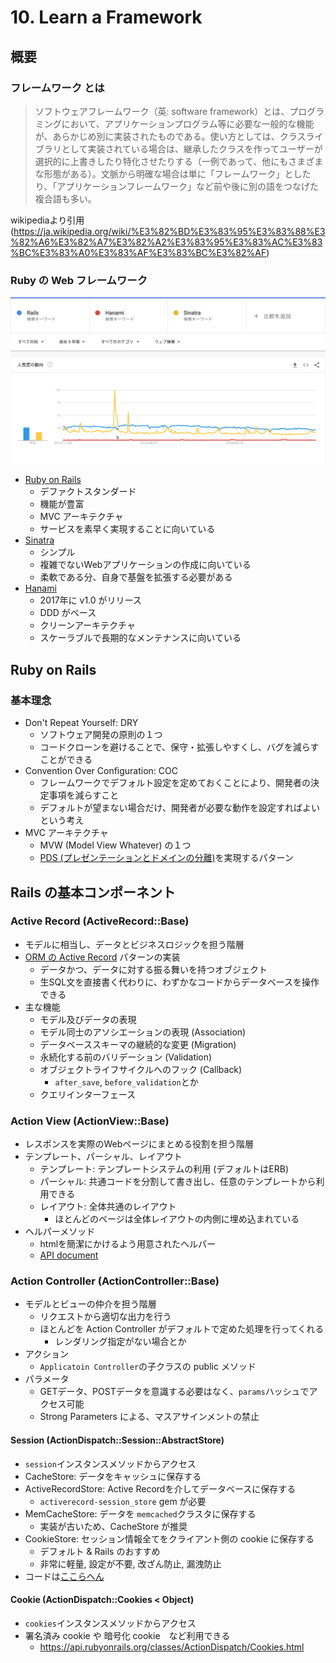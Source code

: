 # 10. Learn a Framework

## 概要

### フレームワーク とは

> ソフトウェアフレームワーク（英: software framework）とは、プログラミングにおいて、アプリケーションプログラム等に必要な一般的な機能が、あらかじめ別に実装されたものである。使い方としては、クラスライブラリとして実装されている場合は、継承したクラスを作ってユーザーが選択的に上書きしたり特化させたりする（一例であって、他にもさまざまな形態がある）。文脈から明確な場合は単に「フレームワーク」としたり、「アプリケーションフレームワーク」など前や後に別の語をつなげた複合語も多い。

wikipediaより引用 (https://ja.wikipedia.org/wiki/%E3%82%BD%E3%83%95%E3%83%88%E3%82%A6%E3%82%A7%E3%82%A2%E3%83%95%E3%83%AC%E3%83%BC%E3%83%A0%E3%83%AF%E3%83%BC%E3%82%AF)

### Ruby の Web フレームワーク

![google trends(rails, hanami, sinatra)](/backend-roadmap/images/google-trends.png)

- [Ruby on Rails](https://rubyonrails.org/)
  - デファクトスタンダード
  - 機能が豊富
  - MVC アーキテクチャ
  - サービスを素早く実現することに向いている
- [Sinatra](http://sinatrarb.com/intro-ja.html)
  - シンプル
  - 複雑でないWebアプリケーションの作成に向いている
  - 柔軟である分、自身で基盤を拡張する必要がある
- [Hanami](https://guides.hanamirb.org/)
  - 2017年に v1.0 がリリース
  - DDD がベース
  - クリーンアーキテクチャ
  - スケーラブルで長期的なメンテナンスに向いている

## Ruby on Rails

### 基本理念

- Don't Repeat Yourself: DRY
  - ソフトウェア開発の原則の１つ
  - コードクローンを避けることで、保守・拡張しやすくし、バグを減らすことができる
- Convention Over Configuration: COC
  - フレームワークでデフォルト設定を定めておくことにより、開発者の決定事項を減らすこと
  - デフォルトが望まない場合だけ、開発者が必要な動作を設定すればよいという考え
- MVC アーキテクチャ
  - MVW (Model View Whatever) の１つ
  - [PDS (プレゼンテーションとドメインの分離)](http://bliki-ja.github.io/PresentationDomainSeparation/)を実現するパターン

## Rails の基本コンポーネント

### Active Record (ActiveRecord::Base)

- モデルに相当し、データとビジネスロジックを担う階層
- [ORM の Active Record](https://www.techscore.com/tech/Ruby/Rails/other/designpattern/1/) パターンの実装
  - データかつ、データに対する振る舞いを持つオブジェクト
  - 生SQL文を直接書く代わりに、わずかなコードからデータベースを操作できる
- 主な機能
  - モデル及びデータの表現
  - モデル同士のアソシエーションの表現 (Association)
  - データベーススキーマの継続的な変更 (Migration)
  - 永続化する前のバリデーション (Validation)
  - オブジェクトライフサイクルへのフック (Callback)
    - `after_save`, `before_validation`とか
  - クエリインターフェース

### Action View (ActionView::Base)

- レスポンスを実際のWebページにまとめる役割を担う階層
- テンプレート、パーシャル、レイアウト
  - テンプレート: テンプレートシステムの利用 (デフォルトはERB)
  - パーシャル: 共通コードを分割して書き出し、任意のテンプレートから利用できる
  - レイアウト: 全体共通のレイアウト
    - ほとんどのページは全体レイアウトの内側に埋め込まれている
- ヘルパーメソッド
  - htmlを簡潔にかけるよう用意されたヘルパー
  - [API document](https://api.rubyonrails.org/classes/ActionView/Helpers.html)

### Action Controller (ActionController::Base)

- モデルとビューの仲介を担う階層
  - リクエストから適切な出力を行う
  - ほとんどを Action Controller がデフォルトで定めた処理を行ってくれる
    - レンダリング指定がない場合とか
- アクション
  - `Applicatoin Controller`の子クラスの public メソッド
- パラメータ
  - GETデータ、POSTデータを意識する必要はなく、`params`ハッシュでアクセス可能
  - Strong Parameters による、マスアサインメントの禁止

#### Session (ActionDispatch::Session::AbstractStore)

- `session`インスタンスメソッドからアクセス
- CacheStore: データをキャッシュに保存する
- ActiveRecordStore: Active Recordを介してデータベースに保存する
  - `activerecord-session_store` gem が必要
- MemCacheStore: データを `memcached`クラスタに保存する
  - 実装が古いため、CacheStore が推奨
- CookieStore: セッション情報全てをクライアント側の cookie に保存する
  - デフォルト & Rails のおすすめ
  - 非常に軽量, 設定が不要, 改ざん防止, 漏洩防止
- コードは[ここらへん](https://github.com/rails/rails/tree/09a2979f75c51afb797dd60261a8930f84144af8/actionpack/lib/action_dispatch/middleware/session)

#### Cookie (ActionDispatch::Cookies < Object)

- `cookies`インスタンスメソッドからアクセス
- 署名済み cookie や 暗号化 cookie　など利用できる
  - https://api.rubyonrails.org/classes/ActionDispatch/Cookies.html
